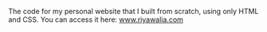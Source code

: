 The code for my personal website that I built from scratch, using only HTML and CSS. You can access it here: 
www.riyawalia.com
